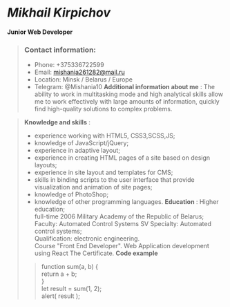 # *Mikhail Kirpichov*
**Junior Web Developer** 

> ### Contact information:
>-   Phone: +375336722599
>- Email: mishania261282@mail.ru
> - Location: Minsk / Belarus / Europe
>- Telegram: @Mishania10
 >**Additional information about me** :
  The ability to work in multitasking mode and high analytical skills allow me to work effectively with large amounts of information, quickly find high-quality solutions to complex problems. 

  >**Knowledge and skills** :
  >- experience working with HTML5, CSS3,SCSS,JS;
  >- knowledge of JavaScript/jQuery;
  >- experience in adaptive layout;
  >- experience in creating HTML pages of a site based on design layouts;
  >- experience in site layout and templates for CMS;
  >- skills in binding scripts to the user interface that provide visualization and animation of site pages;
  >- knowledge of PhotoShop;
  >- knowledge of other programming languages.
   > **Education** :
 Higher education;  
 full-time 2006 Military Academy of the Republic of Belarus;  
 Faculty: Automated Control Systems SV Specialty: Automated control systems;  
 Qualification: electronic engineering.  
 Course "Front End Developer". Web Application development using React The Certificate.
 >**Code example**
 >>function sum(a, b) {   
>return a + b;   
}   
>let result = sum(1, 2);   
>alert( result );